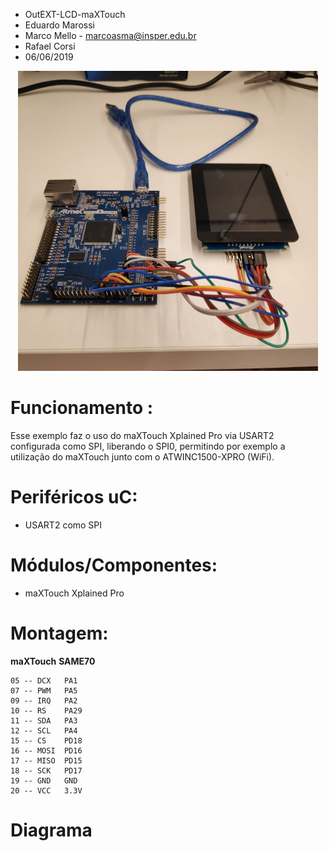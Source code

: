 
* OutEXT-LCD-maXTouch
* Eduardo Marossi
* Marco Mello - marcoasma@insper.edu.br
* Rafael Corsi
* 06/06/2019

<p align="center">
  <img width="480" height="480" src="./imagem.jpeg">
</p>

# Funcionamento :
Esse exemplo faz o uso do maXTouch Xplained Pro via USART2 configurada como SPI, liberando o SPI0, permitindo por exemplo a utilização do maXTouch junto com o ATWINC1500-XPRO (WiFi).

# Periféricos uC:
- USART2 como SPI
   
# Módulos/Componentes:
- maXTouch Xplained Pro

# Montagem:
**maXTouch**     **SAME70**
	
   	05 -- DCX	PA1
	07 -- PWM	PA5
	09 -- IRQ	PA2
	10 -- RS	PA29
	11 -- SDA	PA3
	12 -- SCL	PA4
	15 -- CS	PD18
	16 -- MOSI	PD16
	17 -- MISO	PD15
	18 -- SCK	PD17
	19 -- GND	GND
	20 -- VCC	3.3V

# Diagrama
